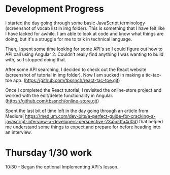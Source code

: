 # Development Progress

I started the day going through some basic JavaScript terminology (screenshot of vocab list in img folder). This is something that I have felt like I have lacked for awhile. I am able to look at code and know what things are doing, but it's a struggle for me to talk in technical language.

Then, I spent some time looking for some API's so I could figure out how to API call using Angular 2. Couldn't really find anything I was wanting to build with, so I stopped doing that.

After some API searching, I decided to check out the React website (screenshot of tutorial in img folder). Now I am sucked in making a tic-tac-toe app. (https://github.com/tbssnch/react-tac-toe.git)

Once I completed the React tutorial, I revisited the online-store project and worked with the edit/delete functionality in Angular. (https://github.com/tbssnch/online-store.git)

Spent the last bit of time left in the day going through an article from Medium(
 https://medium.com/dev-bits/a-perfect-guide-for-cracking-a-javascript-interview-a-developers-perspective-23a5c0fa4d0d) that helped me understand some things to expect and prepare for before heading into an interview.

 # Thursday 1/30 work

 10:30 - Began the optional Implementing API's lesson. 
